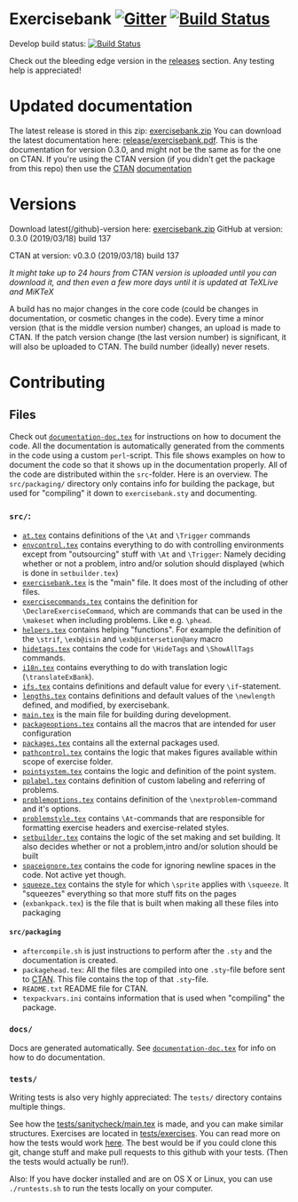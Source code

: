 # Exercisebank [![Gitter](https://badges.gitter.im/exercisebank/community.svg)](https://gitter.im/exercisebank/community?utm_source=badge&utm_medium=badge&utm_campaign=pr-badge)  [![Build Status](https://travis-ci.org/Strauman/exercisebank.svg?branch=develop)](https://travis-ci.org/Strauman/exercisebank)

Develop build status: [![Build Status](https://travis-ci.org/Strauman/exercisebank.svg?branch=develop)](https://travis-ci.org/Strauman/exercisebank)

Check out the bleeding edge version in the [releases](https://github.com/Strauman/exercisebank/releases) section. Any testing help is appreciated!

# Updated documentation
The latest release is stored in this zip: [exercisebank.zip](https://github.com/Strauman/exerciseBank/raw/master/exercisebank.zip)
You can download the latest documentation here: [release/exercisebank.pdf](https://github.com/Strauman/exerciseBank/raw/master/release/exercisebank.pdf).
This is the documentation for version 0.3.0, and might not be the same as for the one on CTAN. If you're using the CTAN version (if you didn't get the package from this repo) then use the [CTAN](https://ctan.org/pkg/exercisebank) [documentation](http://mirrors.ctan.org/macros/latex/contrib/exercisebank/exercisebank-doc.pdf)

# Versions
Download latest(/github)-version here: [exercisebank.zip](https://github.com/Strauman/exerciseBank/blob/master/exercisebank.zip)
GitHub at version: 0.3.0 (2019/03/18) build 137

CTAN at version: v0.3.0 (2019/03/18) build 137

*It might take up to 24 hours from CTAN version is uploaded until you can download it, and then even a few more days until it is updated at TeXLive and MiKTeX*

A build has no major changes in the core code (could be changes in documentation, or cosmetic changes in the code). Every time a minor version (that is the middle version number) changes, an upload is made to CTAN. If the patch version change (the last version number) is significant, it will also be uploaded to CTAN. The build number (ideally) never resets.

# Contributing
## Files
Check out [`documentation-doc.tex`](https://github.com/Strauman/exerciseBank/blob/master/documentation-doc.tex) for instructions on how to document the code. All the documentation is automatically generated from the comments in the code using a custom `perl`-script. This file shows examples on how to document the code so that it shows up in the documentation properly.
All of the code are distributed within the `src`-folder. Here is an overview. The `src/packaging/` directory only contains info for building the package, but used for "compiling" it down to `exercisebank.sty` and documenting.
### `src/`:
- [`at.tex`](https://github.com/Strauman/exerciseBank/blob/master/src/at.tex) contains definitions of the `\At` and `\Trigger` commands
- [`envcontrol.tex`](https://github.com/Strauman/exerciseBank/blob/master/src/envcontrol.tex) contains everything to do with controlling environments except from "outsourcing" stuff with `\At` and `\Trigger`: Namely deciding whether or not a problem, intro and/or solution should displayed (which is done in `setbuilder.tex`)
- [`exercisebank.tex`](https://github.com/Strauman/exerciseBank/blob/master/src/exercisebank.tex) is the "main" file. It does most of the including of other files.
- [`exercisecommands.tex`](https://github.com/Strauman/exerciseBank/blob/master/src/exercisecommands.tex) contains the definition for `\DeclareExerciseCommand`, which are commands that can be used in the `\makeset` when including problems. Like e.g. `\phead`.
- [`helpers.tex`](https://github.com/Strauman/exerciseBank/blob/master/src/helpers.tex) contains helping "functions". For example the definition of the `\strif`, `\exb@isin` and `\exb@intersetion@any` macro
- [`hidetags.tex`](https://github.com/Strauman/exerciseBank/blob/master/src/hidetags.tex) contains the code for `\HideTags` and `\ShowAllTags` commands.
- [`i18n.tex`](https://github.com/Strauman/exerciseBank/blob/master/src/i18n.tex) contains everything to do with translation logic (`\translateExBank`).
- [`ifs.tex`](https://github.com/Strauman/exerciseBank/blob/master/src/ifs.tex) contains definitions and default value for every `\if`-statement.
- [`lengths.tex`](https://github.com/Strauman/exerciseBank/blob/master/src/lengths.tex) contains definitions and default values of the `\newlength` defined, and modified, by exercisebank.
- [`main.tex`](https://github.com/Strauman/exerciseBank/blob/master/src/main.tex) is the main file for building during development.
- [`packageoptions.tex`](https://github.com/Strauman/exerciseBank/blob/master/src/packageoptions.tex) contains all the macros that are intended for user configuration
- [`packages.tex`](https://github.com/Strauman/exerciseBank/blob/master/src/packages.tex) contains all the external packages used.
- [`pathcontrol.tex`](https://github.com/Strauman/exerciseBank/blob/master/src/pathcontrol.tex) contains the logic that makes figures available within scope of exercise folder.
- [`pointsystem.tex`](https://github.com/Strauman/exerciseBank/blob/master/src/pointsystem.tex) contains the logic and definition of the point system.
- [`pplabel.tex`](https://github.com/Strauman/exerciseBank/blob/master/src/pplabel.tex)  contains definition of custom labeling and referring of problems.
- [`problemoptions.tex`](https://github.com/Strauman/exerciseBank/blob/master/src/problemoptions.tex) contains definition of the `\nextproblem`-command and it's options.
- [`problemstyle.tex`](https://github.com/Strauman/exerciseBank/blob/master/src/problemstyle.tex)  contains `\At`-commands that are responsible for formatting exercise headers and exercise-related styles.
- [`setbuilder.tex`](https://github.com/Strauman/exerciseBank/blob/master/src/setbuilder.tex) contains the logic of the set making and set building. It also decides whether or not a problem,intro and/or solution should be built
- [`spaceignore.tex`](https://github.com/Strauman/exerciseBank/blob/master/src/spaceignore.tex) contains the code for ignoring newline spaces in the code. Not active yet though.
- [`squeeze.tex`](https://github.com/Strauman/exerciseBank/blob/master/src/squeeze.tex) contains the style for which `\sprite` applies with `\squeeze`. It "squeezes" everything so that more stuff fits on the pages
- (`exbankpack.tex`) is the file that is built when making all these files into packaging
#### `src/packaging`
- `aftercompile.sh` is just instructions to perform after the `.sty` and the documentation is created.
- `packagehead.tex`: All the files are compiled into one `.sty`-file before sent to [CTAN](http://ctan.org). This file contains the top of that `.sty`-file.
- `README.txt` README file for CTAN.
- `texpackvars.ini` contains information that is used when "compiling" the package.
### `docs/`
Docs are generated automatically. See [`documentation-doc.tex`](https://github.com/Strauman/exerciseBank/blob/master/documentation-doc.tex) for info on how to do documentation.
### `tests/`
Writing tests is also very highly appreciated:
The `tests/` directory contains multiple things.

See how the [tests/sanitycheck/main.tex](https://github.com/Strauman/exercisebank/tree/develop/tests/sanitycheck/main.tex) is made, and you can make similar structures.
Exercises are located in [tests/exercises](https://github.com/Strauman/exercisebank/tree/develop/tests/exercises). You can read more on how the tests would work [here](https://github.com/Strauman/travis-latexbuild). The best would be if you could clone this git, change stuff and make pull requests to this github with your tests.  (Then the tests would actually be run!).

Also: If you have docker installed and are on OS X or Linux, you can use `./runtests.sh` to run the tests locally on your computer.
